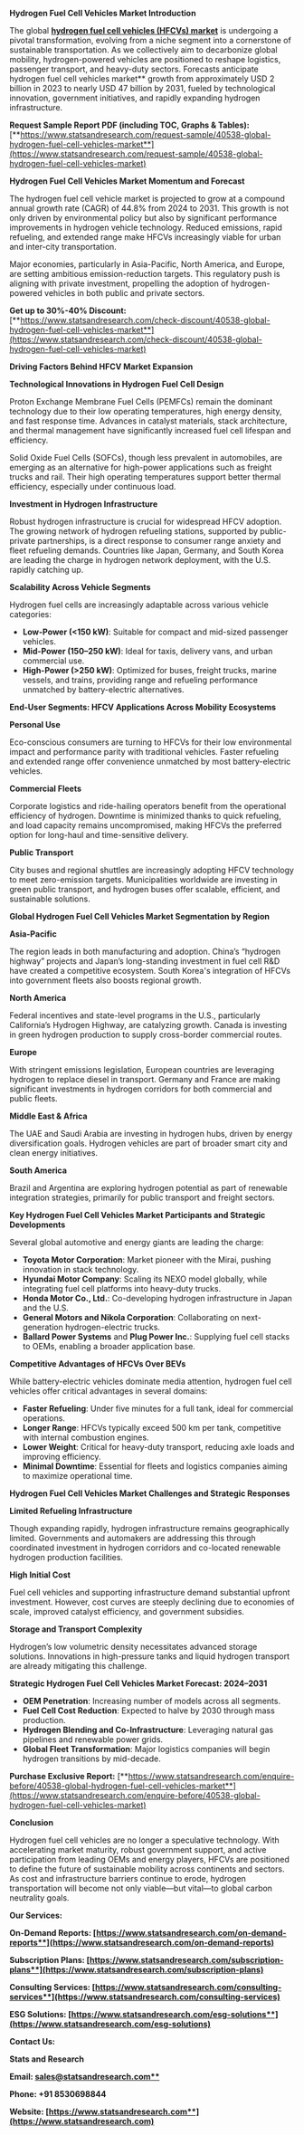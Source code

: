 ﻿**Hydrogen Fuel Cell Vehicles Market Introduction**

The global [**hydrogen fuel cell vehicles (HFCVs) market**](https://www.statsandresearch.com/report/40538-global-hydrogen-fuel-cell-vehicles-market) is undergoing a pivotal transformation, evolving from a niche segment into a cornerstone of sustainable transportation. As we collectively aim to decarbonize global mobility, hydrogen-powered vehicles are positioned to reshape logistics, passenger transport, and heavy-duty sectors. Forecasts anticipate hydrogen fuel cell vehicles market** growth from approximately USD 2 billion in 2023 to nearly USD 47 billion by 2031, fueled by technological innovation, government initiatives, and rapidly expanding hydrogen infrastructure.

**Request Sample Report PDF (including TOC, Graphs & Tables):** [**https://www.statsandresearch.com/request-sample/40538-global-hydrogen-fuel-cell-vehicles-market**](https://www.statsandresearch.com/request-sample/40538-global-hydrogen-fuel-cell-vehicles-market)

**Hydrogen Fuel Cell Vehicles Market Momentum and Forecast**

The hydrogen fuel cell vehicle market is projected to grow at a compound annual growth rate (CAGR) of 44.8% from 2024 to 2031. This growth is not only driven by environmental policy but also by significant performance improvements in hydrogen vehicle technology. Reduced emissions, rapid refueling, and extended range make HFCVs increasingly viable for urban and inter-city transportation.

Major economies, particularly in Asia-Pacific, North America, and Europe, are setting ambitious emission-reduction targets. This regulatory push is aligning with private investment, propelling the adoption of hydrogen-powered vehicles in both public and private sectors.

**Get up to 30%-40% Discount:** [**https://www.statsandresearch.com/check-discount/40538-global-hydrogen-fuel-cell-vehicles-market**](https://www.statsandresearch.com/check-discount/40538-global-hydrogen-fuel-cell-vehicles-market)

**Driving Factors Behind HFCV Market Expansion**

**Technological Innovations in Hydrogen Fuel Cell Design**

Proton Exchange Membrane Fuel Cells (PEMFCs) remain the dominant technology due to their low operating temperatures, high energy density, and fast response time. Advances in catalyst materials, stack architecture, and thermal management have significantly increased fuel cell lifespan and efficiency.

Solid Oxide Fuel Cells (SOFCs), though less prevalent in automobiles, are emerging as an alternative for high-power applications such as freight trucks and rail. Their high operating temperatures support better thermal efficiency, especially under continuous load.

**Investment in Hydrogen Infrastructure**

Robust hydrogen infrastructure is crucial for widespread HFCV adoption. The growing network of hydrogen refueling stations, supported by public-private partnerships, is a direct response to consumer range anxiety and fleet refueling demands. Countries like Japan, Germany, and South Korea are leading the charge in hydrogen network deployment, with the U.S. rapidly catching up.

**Scalability Across Vehicle Segments**

Hydrogen fuel cells are increasingly adaptable across various vehicle categories:

- **Low-Power (<150 kW)**: Suitable for compact and mid-sized passenger vehicles.
- **Mid-Power (150–250 kW)**: Ideal for taxis, delivery vans, and urban commercial use.
- **High-Power (>250 kW)**: Optimized for buses, freight trucks, marine vessels, and trains, providing range and refueling performance unmatched by battery-electric alternatives.

**End-User Segments: HFCV Applications Across Mobility Ecosystems**

**Personal Use**

Eco-conscious consumers are turning to HFCVs for their low environmental impact and performance parity with traditional vehicles. Faster refueling and extended range offer convenience unmatched by most battery-electric vehicles.

**Commercial Fleets**

Corporate logistics and ride-hailing operators benefit from the operational efficiency of hydrogen. Downtime is minimized thanks to quick refueling, and load capacity remains uncompromised, making HFCVs the preferred option for long-haul and time-sensitive delivery.

**Public Transport**

City buses and regional shuttles are increasingly adopting HFCV technology to meet zero-emission targets. Municipalities worldwide are investing in green public transport, and hydrogen buses offer scalable, efficient, and sustainable solutions.

**Global Hydrogen Fuel Cell Vehicles Market Segmentation by Region**

**Asia-Pacific**

The region leads in both manufacturing and adoption. China’s “hydrogen highway” projects and Japan’s long-standing investment in fuel cell R&D have created a competitive ecosystem. South Korea's integration of HFCVs into government fleets also boosts regional growth.

**North America**

Federal incentives and state-level programs in the U.S., particularly California’s Hydrogen Highway, are catalyzing growth. Canada is investing in green hydrogen production to supply cross-border commercial routes.

**Europe**

With stringent emissions legislation, European countries are leveraging hydrogen to replace diesel in transport. Germany and France are making significant investments in hydrogen corridors for both commercial and public fleets.

**Middle East & Africa**

The UAE and Saudi Arabia are investing in hydrogen hubs, driven by energy diversification goals. Hydrogen vehicles are part of broader smart city and clean energy initiatives.

**South America**

Brazil and Argentina are exploring hydrogen potential as part of renewable integration strategies, primarily for public transport and freight sectors.

**Key Hydrogen Fuel Cell Vehicles Market Participants and Strategic Developments**

Several global automotive and energy giants are leading the charge:

- **Toyota Motor Corporation**: Market pioneer with the Mirai, pushing innovation in stack technology.
- **Hyundai Motor Company**: Scaling its NEXO model globally, while integrating fuel cell platforms into heavy-duty trucks.
- **Honda Motor Co., Ltd.**: Co-developing hydrogen infrastructure in Japan and the U.S.
- **General Motors and Nikola Corporation**: Collaborating on next-generation hydrogen-electric trucks.
- **Ballard Power Systems** and **Plug Power Inc.**: Supplying fuel cell stacks to OEMs, enabling a broader application base.

**Competitive Advantages of HFCVs Over BEVs**

While battery-electric vehicles dominate media attention, hydrogen fuel cell vehicles offer critical advantages in several domains:

- **Faster Refueling**: Under five minutes for a full tank, ideal for commercial operations.
- **Longer Range**: HFCVs typically exceed 500 km per tank, competitive with internal combustion engines.
- **Lower Weight**: Critical for heavy-duty transport, reducing axle loads and improving efficiency.
- **Minimal Downtime**: Essential for fleets and logistics companies aiming to maximize operational time.

**Hydrogen Fuel Cell Vehicles Market Challenges and Strategic Responses**

**Limited Refueling Infrastructure**

Though expanding rapidly, hydrogen infrastructure remains geographically limited. Governments and automakers are addressing this through coordinated investment in hydrogen corridors and co-located renewable hydrogen production facilities.

**High Initial Cost**

Fuel cell vehicles and supporting infrastructure demand substantial upfront investment. However, cost curves are steeply declining due to economies of scale, improved catalyst efficiency, and government subsidies.

**Storage and Transport Complexity**

Hydrogen’s low volumetric density necessitates advanced storage solutions. Innovations in high-pressure tanks and liquid hydrogen transport are already mitigating this challenge.

**Strategic Hydrogen Fuel Cell Vehicles Market Forecast: 2024–2031**

- **OEM Penetration**: Increasing number of models across all segments.
- **Fuel Cell Cost Reduction**: Expected to halve by 2030 through mass production.
- **Hydrogen Blending and Co-Infrastructure**: Leveraging natural gas pipelines and renewable power grids.
- **Global Fleet Transformation**: Major logistics companies will begin hydrogen transitions by mid-decade.

**Purchase Exclusive Report:** [**https://www.statsandresearch.com/enquire-before/40538-global-hydrogen-fuel-cell-vehicles-market**](https://www.statsandresearch.com/enquire-before/40538-global-hydrogen-fuel-cell-vehicles-market)

**Conclusion**

Hydrogen fuel cell vehicles are no longer a speculative technology. With accelerating market maturity, robust government support, and active participation from leading OEMs and energy players, HFCVs are positioned to define the future of sustainable mobility across continents and sectors. As cost and infrastructure barriers continue to erode, hydrogen transportation will become not only viable—but vital—to global carbon neutrality goals.

**Our Services:**

**On-Demand Reports: [https://www.statsandresearch.com/on-demand-reports**](https://www.statsandresearch.com/on-demand-reports)**

**Subscription Plans: [https://www.statsandresearch.com/subscription-plans**](https://www.statsandresearch.com/subscription-plans)**

**Consulting Services: [https://www.statsandresearch.com/consulting-services**](https://www.statsandresearch.com/consulting-services)**

**ESG Solutions: [https://www.statsandresearch.com/esg-solutions**](https://www.statsandresearch.com/esg-solutions)**

**Contact Us:**

**Stats and Research**

**Email: [sales@statsandresearch.com**](mailto:sales@statsandresearch.com)**

**Phone: +91 8530698844**

**Website: [https://www.statsandresearch.com**](https://www.statsandresearch.com)**
